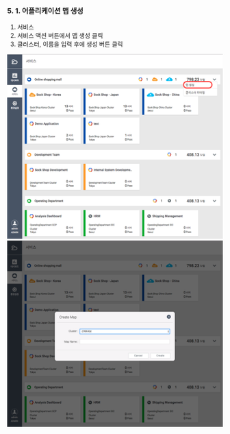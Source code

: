 ### 5. 1. 어플리케이션 맵 생성

1. 서비스
2. 서비스 액션 버튼에서 맵 생성 클릭
3. 클러스터, 이름을 입력 후에 생성 버튼 클릭

![](/assets/map_create.png)![](/assets/map_create_popup.png)

